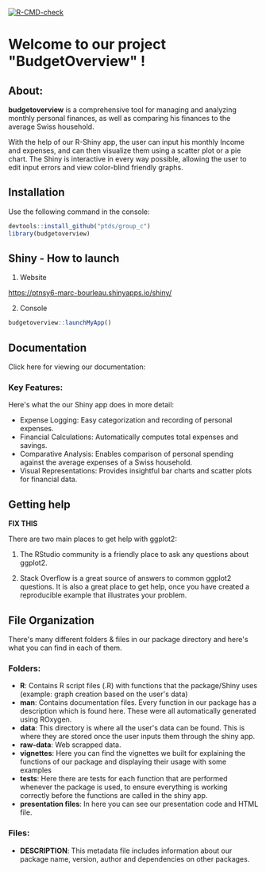 [![R-CMD-check](https://github.com/ptds2023/pkgTest/actions/workflows/R-CMD-check.yaml/badge.svg?branch=main)](https://github.com/ptds2023/pkgTest/actions/workflows/R-CMD-check.yaml)

# Welcome to our project "BudgetOverview" !

## About:  

**budgetoverview** is a comprehensive tool for managing and analyzing monthly personal finances, as well as comparing his finances to the average Swiss household.

With the help of our R-Shiny app, the user can input his monthly Income and expenses, and can then visualize them using a scatter plot or a pie chart. The Shiny is interactive in every way possible, allowing the user to edit input errors and view color-blind friendly graphs. 

## Installation 

Use the following command in the console: 

```r
devtools::install_github("ptds/group_c")
library(budgetoverview)

```

## Shiny - How to launch

1. Website 

https://ptnsy6-marc-bourleau.shinyapps.io/shiny/


2. Console 

```r
budgetoverview::launchMyApp()

```

## Documentation

Click here for viewing our documentation: 


### Key Features:

Here's what the our Shiny app does in more detail: 

- Expense Logging: Easy categorization and recording of personal expenses.
- Financial Calculations: Automatically computes total expenses and savings.
- Comparative Analysis: Enables comparison of personal spending against the average expenses of a Swiss household. 
- Visual Representations: Provides insightful bar charts and scatter plots for financial data.

## Getting help

**FIX THIS**

There are two main places to get help with ggplot2:

1. The RStudio community is a friendly place to ask any questions about ggplot2.

2. Stack Overflow is a great source of answers to common ggplot2 questions. It is also a great place to get help, once you have created a reproducible example that illustrates your problem.

## File Organization

There's many different folders & files in our package directory and here's what you can find in each of them. 

### Folders: 

- **R**: Contains R script files (.R) with functions that the package/Shiny uses (example: graph creation based on the user's data)
- **man**: Contains documentation files. Every function in our package has a description which is found here. These were all automatically generated using ROxygen.
- **data**: This directory is where all the user's data can be found. This is where they are stored once the user inputs them through the shiny app.
- **raw-data**: Web scrapped data.
- **vignettes**: Here you can find the vignettes we built for explaining the functions of our package and displaying their usage with some examples
- **tests**: Here there are tests for each function that are performed whenever the package is used, to ensure everything is working correctly before the functions are called in the shiny app.
- **presentation files**: In here you can see our presentation code and HTML file. 

### Files: 

- **DESCRIPTION**: This metadata file includes information about our package name, version, author and dependencies on other packages. 

